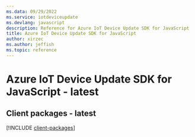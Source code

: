 ```yaml
---
ms.data: 09/29/2022
ms.service: iotdeviceupdate
ms.devlang: javascript
description: Reference for Azure IoT Device Update SDK for JavaScript
title: Azure IoT Device Update SDK for JavaScript
author: xirzec
ms.author: jeffish
ms.topic: reference
---
```

# Azure IoT Device Update SDK for JavaScript - latest

## Client packages - latest
[!INCLUDE [client-packages](iot-device-update-client-index.md)]